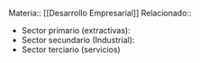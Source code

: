 Materia:: [[Desarrollo Empresarial]]
Relacionado:: 
- Sector primario (extractivas): 
- Sector secundario (Industrial): 
- Sector terciario (servicios)
